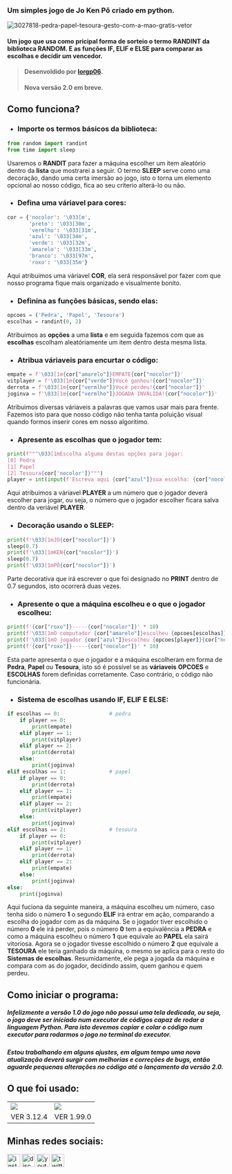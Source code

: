 ### Um simples jogo de Jo Ken Pô criado em python.

![3027818-pedra-papel-tesoura-gesto-com-a-mao-gratis-vetor](https://github.com/igorgp06/JoKenPo-v1.0/assets/166974033/bd43c3a2-323e-4bfc-ad80-ce8cf1e6c589)


#### Um jogo que usa como pricipal forma de sorteio o termo __RANDINT__ da biblioteca __RANDOM__. E as funções __IF__, __ELIF__ e __ELSE__ para comparar as escolhas e decidir um vencedor.
> #### __Desenvoldido por [Iorgp06](https://github.com/igorgp06).__
> #### __Nova versão 2.0 em breve.__

## Como funciona?

+ ### __Importe os termos básicos da biblioteca:__
~~~~python
from random import randint
from time import sleep
~~~~
Usaremos o __RANDIT__ para fazer a máquina escolher um item aleatório dentro da __lista__ que mostrarei a seguir. O termo __SLEEP__ serve como uma decoração, dando uma certa imersão ao jogo, isto o torna um elemento opcional ao nosso código, fica ao seu críterio alterá-lo ou não.


+ ### __Defina uma váriavel para cores:__
~~~python
cor = {'nocolor': '\033[m',
       'preto': '\033[30m',
       'vermlho': '\033[31m',
       'azul': '\033[34m',
       'verde': '\033[32m',
       'amarelo': '\033[33m',
       'branco': '\033[97m',
       'roxo': '\033[35m'}
~~~~
Aqui atribuimos uma váriavel __COR__, ela será responsável por fazer com que nosso programa fique mais organizado e visualmente bonito.


+ ### __Definina as funções básicas, sendo elas:__
~~~~python
opcoes = ('Pedra', 'Papel', 'Tesoura')
escolhas = randint(0, 2)
~~~~
Atribuimos as __opções__ a uma __lista__ e em seguida fazemos com que as __escolhas__ escolham aleatóriamente um item dentro desta mesma lista.


+ ### __Atribua váriaveis para encurtar o código:__
~~~~python
empate = f'\033[1m{cor["amarelo"]}EMPATE{cor["nocolor"]}'
vitplayer = f'\033[1m{cor["verde"]}Você ganhou!{cor["nocolor"]}'
derrota = f'\033[1m{cor["vermlho"]}Você perdeu!{cor["nocolor"]}'
joginva = f'\033[1m{cor["vermlho"]}JOGADA INVÁLIDA!{cor["nocolor"]}'
~~~~
Atribuimos diversas váriaveis a palavras que vamos usar mais para frente. Fazemos isto para que nosso código não tenha tanta poluição visual quando formos inserir cores em nosso algoritimo.


+ ### __Apresente as escolhas que o jogador tem:__
~~~~python
print(f"""\033[1mEscolha alguma destas opções para jogar:
[0] Pedra
[1] Papel
[2] Tesoura{cor['nocolor']}""")
player = int(input(f'Escreva aqui {cor["azul"]}sua escolha: {cor["nocolor"]}'))
~~~~
Aqui atribuimos a váriavel __PLAYER__ a um número que o jogador deverá escolher para jogar, ou seja, o número que o jogador escolher ficara salva dentro da veriável __PLAYER__.


+ ### __Decoração usando o SLEEP:__
~~~python
print(f'\033[1mJO{cor["nocolor"]}')
sleep(0.7)
print(f'\033[1mKEN{cor["nocolor"]}')
sleep(0.7)
print(f'\033[1mPÔ{cor["nocolor"]}')
~~~
Parte decorativa que irá escrever o que foi designado no __PRINT__ dentro de 0.7 segundos, isto ocorrerá duas vezes.


+ ### __Apresente o que a máquina escolheu e o que o jogador escolheu:__
~~~python
print(f'{cor["roxo"]}-----{cor["nocolor"]}' * 10)
print(f'\033[1mO computador {cor["amarelo"]}escolheu {opcoes[escolhas]}{cor["nocolor"]}')
print(f'\033[1mO jogador {cor["azul"]}escolheu {opcoes[player]}{cor["nocolor"]}')
print(f'{cor["roxo"]}-----{cor["nocolor"]}' * 10)
~~~
Esta parte apresenta o que o jogador e a máquina escolheram em forma de __Pedra__, __Papel__ ou __Tesoura__, isto só é possível se as __váriaveis__ __OPCOES__ e __ESCOLHAS__ forem definidas corretamente. Caso contrário, o código não funcionária. 


+ ### __Sistema de escolhas usando IF, ELIF E ELSE:__
~~~python
if escolhas == 0:                # pedra
    if player == 0:
        print(empate)
    elif player == 1:
        print(vitplayer)
    elif player == 2:
        print(derrota)
    else:
        print(joginva)
elif escolhas == 1:              # papel
    if player == 0:
        print(derrota)
    elif player == 1:
        print(empate)
    elif player == 2:
        print(vitplayer)
    else:
        print(joginva)
elif escolhas == 2:              # tesoura
    if player == 0:
        print(vitplayer)
    elif player == 1:
        print(derrota)
    elif player == 2:
        print(empate)
    else:
        print(joginva)
else:
    print(joginva)
~~~
Aqui fuciona da seguinte maneira, a máquina escolheu um número, caso tenha sido o número __1__ o segundo __ELIF__ irá entrar em ação, comparando a escolha do jogador com as da máquina. 
Se o jogador tiver escolhido o número __0__ ele irá perder, pois o número __0__ tem a equivalência a __PEDRA__ e como a máquina escolheu o número __1__ que equivale ao __PAPEL__ ela sairá vitoriosa. 
Agora se o jogador tivesse escolhido o número __2__ que equivale a __TESOURA__ ele teria ganhado da máquina, o mesmo se aplica para o resto do __Sistemas de escolhas__. 
Resumidamente, ele pega a jogada da máquina e compara com as do jogador, decidindo assim, quem ganhou e quem perdeu.


## Como iniciar o programa:
##### Infelizmente a versão 1.0 do jogo __não possui__ uma tela dedicada, ou seja, o jogo deve ser iniciado num executor de códigos capaz de rodar a linguagem __Python__. Para isto devemos copiar e colar o código num executor para rodarmos o jogo no terminal do executor.

##### Estou trabalhando em alguns ajustes, em algum tempo uma nova atualização deverá surgir com melhorias e correções de bugs, então aguarde pequenas alterações no código até o lançamento da versão 2.0.


## O que foi usado: 

<div>
  <table>
    <tr>
      <td><img src="https://img.shields.io/badge/Python-14354C?style=for-the-badge&logo=python&logoColor=white"</td> 
      <td><img src="https://img.shields.io/badge/vscode-4285F4?style=for-the-badge&logo=vscode&logoColor=white"</td>
    </tr>
    <tr>
      <td>VER 3.12.4</td>
      <td>VER 1.99.0</td>
    </tr>
  </table>
</div>

## Minhas redes sociais:

 <div align="left">
  <a href="https://www.instagram.com/igorgp.06/" target="_blank"> <img src="https://img.shields.io/static/v1?message=Instagram&logo=instagram&label=&color=E4405F&logoColor=white&labelColor=&style=for-the-badge" height="30" alt="instagram logo"/></a>
  <a href="https://discord.com/channels/@me" target="_blank"> <img src="https://img.shields.io/static/v1?message=Discord&logo=discord&label=&color=7289DA&logoColor=white&labelColor=&style=for-the-badge" height="30" alt="discord logo"></a>
  <a href="https://www.youtube.com/channel/UCka20SjP7fwABfHGbt_xwjg" target="_blank"> <img src="https://img.shields.io/static/v1?message=Youtube&logo=youtube&label=&color=FF0000&logoColor=white&labelColor=&style=for-the-badge" height="30" alt="youtube logo"/></a>
  <a href="https://twitter.com/igorgp06" target="_blank"> <img src="https://img.shields.io/static/v1?message=Twitter&logo=twitter&label=&color=1DA1F2&logoColor=white&labelColor=&style=for-the-badge" height="30" alt="twitter logo"  /></a>
</div>

